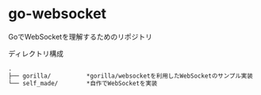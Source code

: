# go-websocket
GoでWebSocketを理解するためのリポジトリ

ディレクトリ構成
```txt
.
├── gorilla/          *gorilla/websocketを利用したWebSocketのサンプル実装
└── self_made/        *自作でWebSocketを実装
```
